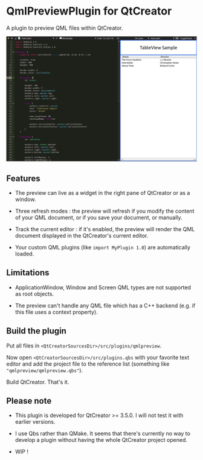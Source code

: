 QmlPreviewPlugin for QtCreator
===============================

A plugin to preview QML files within QtCreator.

![Overview](readme_resources/overview.png)

Features
---------

- The preview can live as a widget in the right pane of QtCreator or as a window.

- Three refresh modes : the preview will refresh if you modify the content of your QML document, or if you save your document, or manually.

- Track the current editor : if it's enabled, the preview will render the QML document displayed in the QtCreator's current editor.

- Your custom QML plugins (like `import MyPlugin 1.0`) are automatically loaded.

Limitations
------------

- ApplicationWindow, Window and Screen QML types are not supported as root objects.

- The preview can't handle any QML file which has a C++ backend (e.g. if this file uses a context property).

Build the plugin
-----------------
Put all files in `<QtCreatorSourcesDir>/src/plugins/qmlpreview`.

Now open `<QtCreatorSourcesDir>/src/plugins.qbs` with your favorite text editor and add the project file to the reference list (something like `"qmlpreview/qmlpreview.qbs"`).

Build QtCreator. That's it.

Please note
-----------------
- This plugin is developed for QtCreator >= 3.5.0. I will not test it with earlier versions.

- I use Qbs rather than QMake. It seems that there's currently no way to develop a plugin without having the whole QtCreator project opened.

- WIP !
